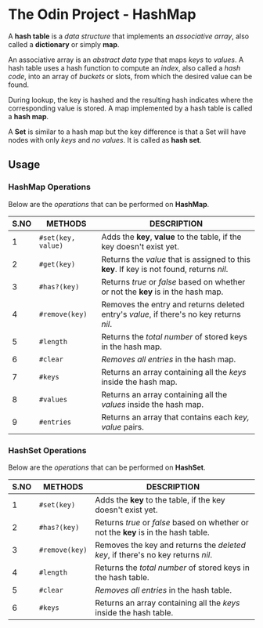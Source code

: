 # The Odin Project - HashMap

A **hash table** is a *data structure* that implements an *associative array*, also called a **dictionary** or simply **map**.

An associative array is an *abstract data type* that maps *keys* to *values*.
A hash table uses a hash function to compute an *index*, also called a *hash code*, into an array of *buckets* or slots, from which the desired value can be found.

During lookup, the key is hashed and the resulting hash indicates where the corresponding value is stored.
A map implemented by a hash table is called a **hash map**.

A **Set** is similar to a hash map but the key difference is that a Set will have nodes with only *keys* and *no values*.
It is called as **hash set**.

## Usage

### HashMap Operations

Below are the *operations* that can be performed on **HashMap**.

|  **S.NO**  |         **METHODS**        |                                         **DESCRIPTION**                                       |
| ---------- | -------------------------- | --------------------------------------------------------------------------------------------- |
| 1          | `#set(key, value)`         | Adds the **key**, **value** to the table, if the key doesn't exist yet.                       |
| 2          | `#get(key)`                | Returns the *value* that is assigned to this **key**. If key is not found, returns *nil*.     |
| 3          | `#has?(key)`               | Returns *true* or *false* based on whether or not the **key** is in the hash map.             |
| 4          | `#remove(key)`             | Removes the entry and returns deleted entry's *value*, if there's no key returns *nil*.       |
| 5          | `#length`                  | Returns the *total number* of stored keys in the hash map.                                    |
| 6          | `#clear`                   | *Removes all entries* in the hash map.                                                        |
| 7          | `#keys`                    | Returns an array containing all the *keys* inside the hash map.                               |
| 8          | `#values`                  | Returns an array containing all the *values* inside the hash map.                             |
| 9          | `#entries`                 | Returns an array that contains each *key, value* pairs.                                       |

### HashSet Operations

Below are the *operations* that can be performed on **HashSet**.

|  **S.NO**  |         **METHODS**        |                                         **DESCRIPTION**                                       |
| ---------- | -------------------------- | --------------------------------------------------------------------------------------------- |
| 1          | `#set(key)`                | Adds the **key** to the table, if the key doesn't exist yet.                                  |
| 2          | `#has?(key)`               | Returns *true* or *false* based on whether or not the **key** is in the hash table.           |
| 3          | `#remove(key)`             | Removes the key and returns the *deleted key*, if there's no key returns *nil*.               |
| 4          | `#length`                  | Returns the *total number* of stored keys in the hash table.                                  |
| 5          | `#clear`                   | *Removes all entries* in the hash table.                                                      |
| 6          | `#keys`                    | Returns an array containing all the *keys* inside the hash table.                             |
